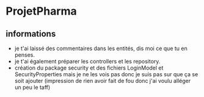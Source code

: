 # ProjetPharma

## informations

- je t'ai laissé des commentaires dans les entités, dis moi ce que tu en penses.
- je t'ai également préparer les controllers et les repository.
- création du package security et des fichiers LoginModel et SecurityProperties mais je ne les vois pas donc je suis pas sur que ça se soit ajouter (impression de rien avoir fait de fou donc j'ai voulu alléger un peu le taff)
